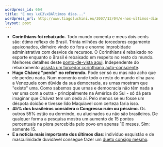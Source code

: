 ```yaml
--- 
wordpress_id: 664
title: "E nos \xC3\xBAltimos dias..."
wordpress_url: http://www.tiagoluchini.eu/2007/12/04/e-nos-ultimos-dias/
layout: post
---
```


<ul>
	<li><strong>Corinthians foi rebaixado.</strong> Todo mundo comenta e meus dois cents são: ótimo reflexo do Brasil. Trinta milhões de torcedores cegamente apaixonados, dinheiro vindo do fora e enorme improbidade administrativa com desvios de recursos. O Corinthians é rebaixado no esporte enquanto o Brasil é rebaixado em respeito no resto do mundo. Melhores detalhes deste <a href="http://ericgallardo.wordpress.com/2007/12/03/ao-ao-ao-segunda-divisao/" target="_blank">ponto-de-vista aqui</a>. Independente do rebaixamento <a href="http://www.youtube.com/watch?v=HD96pmS0br8" target="_blank">assista um torcedor corinthiano auto-consciente</a>.</li>
	<li><strong>Hugo Chávez "perde" no referendo.</strong> Pode ser só eu mas não acho que ele perdeu nada. Num momento onde todo o resto do mundo olha para a Venezuela com dúvida da sua democracia, as urnas mostram que "existe" uma. Como sabemos que urnas e democracia não têm nada a ver uma com a outra - principalmente na América do Sul - só dá para imaginar que Chávez tem um dedo aí. Pelo menos se eu fosse um déspota doidão e tivesse lido Maquiavel com certeza faria isso.</li>
	<li><strong>45% dos brasileiros considera o Congresso ruim ou péssimo. </strong>Os outros 55% estão ou dormindo, ou alucinados ou não são brasileiros. De qualquer forma a pesquisa mostra um aumento de 15 pontos percentuais na piora percebida pelo povo em apenas 10 meses. Sim: somente 15.</li>
	<li><strong>E a notícia mais importante dos últimos dias</strong>: indivíduo esquistão e de masculinidade duvidável consegue fazer um <a href="http://www.youtube.com/watch?v=t9-CS2v8wcc" target="_blank">dueto consigo mesmo</a>.</li>
</ul>
